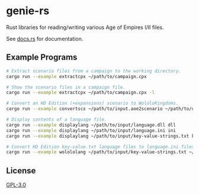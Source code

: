 # genie-rs

Rust libraries for reading/writing various Age of Empires I/II files.

See [docs.rs](https://docs.rs/genie) for documentation.

## Example Programs

```bash
# Extract scenario files from a campaign to the working directory.
cargo run --example extractcpx ~/path/to/campaign.cpx

# Show the scenario files in a campaign file.
cargo run --example extractcpx ~/path/to/campaign.cpx -l

# Convert an HD Edition (+expansions) scenario to WololoKingdoms.
cargo run --example convertscx ~/path/to/input.aoe2scenario ~/path/to/output.scx wk

# Display contents of a language file.
cargo run --example displaylang ~/path/to/input/language.dll dll
cargo run --example displaylang ~/path/to/input/language.ini ini
cargo run --example displaylang ~/path/to/input/key-value-strings.txt key-value

# Convert HD Edition key-value.txt language files to language.ini files for Voobly or aoc-language-ini
cargo run --example wolololang ~/path/to/input/key-value-strings.txt ~/path/to/output/language.ini
```

## License

[GPL-3.0](./LICENSE.md)
